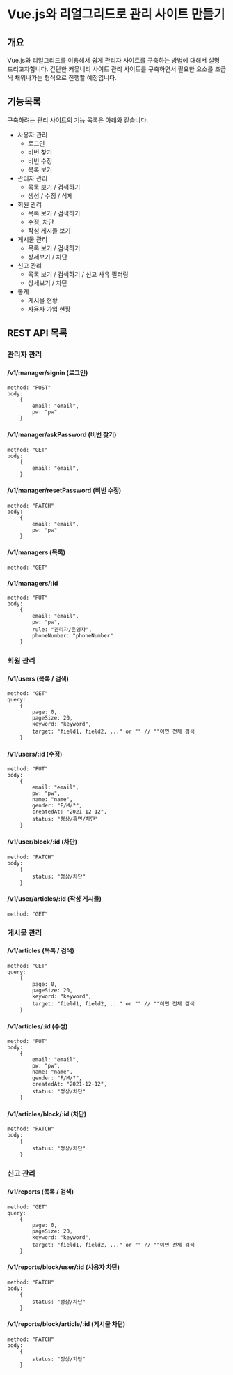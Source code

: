 # Vue.js와 리얼그리드로 관리 사이트 만들기


## 개요

Vue.js와 리얼그리드를 이용해서 쉽게 관리자 사이트를 구축하는 방법에 대해서 설명 드리고자합니다.
간단한 커뮤니티 사이트 관리 사이트를 구축하면서 필요한 요소를 조금씩 채워나가는 형식으로 진행할 예정입니다.


## 기능목록

구축하려는 관리 사이트의 기능 목록은 아래와 같습니다.

* 사용자 관리
  * 로그인
  * 비번 찾기
  * 비번 수정
  * 목록 보기
* 관리자 관리
  * 목록 보기 / 검색하기
  * 생성 / 수정 / 삭제
* 회원 관리
  * 목록 보기 / 검색하기
  * 수정, 차단
  * 작성 게시물 보기
* 게시물 관리
  * 목록 보기 / 검색하기
  * 상세보기 / 차단
* 신고 관리
  * 목록 보기 / 검색하기 / 신고 사유 필터링
  * 상세보기 / 차단
* 통계
  * 게시물 현황
  * 사용자 가입 현황


## REST API 목록


### 관리자 관리

#### /v1/manager/signin (로그인)
```
method: "POST"
body:
    {
        email: "email",
        pw: "pw"
    }
```

#### /v1/manager/askPassword (비번 찾기)
```
method: "GET"
body:
    {
        email: "email",
    }
```

#### /v1/manager/resetPassword (비번 수정)
```
method: "PATCH"
body:
    {
        email: "email",
        pw: "pw"
    }
```

#### /v1/managers (목록)
```
method: "GET"
```

#### /v1/managers/:id
```
method: "PUT"
body:
    {
        email: "email",
        pw: "pw",
        rule: "관리자/운영자",
        phoneNumber: "phoneNumber"
    }
```


### 회원 관리

#### /v1/users (목록 / 검색)
```
method: "GET"
query:
    {
        page: 0,
        pageSize: 20,
        keyword: "keyword",
        target: "field1, field2, ..." or "" // ""이면 전체 검색
    }
```

#### /v1/users/:id (수정)
```
method: "PUT"
body:
    {
        email: "email",
        pw: "pw",
        name: "name",
        gender: "F/M/?",
        createdAt: "2021-12-12",
        status: "정상/휴면/차단"
    }
```

#### /v1/user/block/:id (차단)
```
method: "PATCH"
body:
    {
        status: "정상/차단"
    }
```

#### /v1/user/articles/:id (작성 게시물)
```
method: "GET"
```


### 게시물 관리

#### /v1/articles (목록 / 검색)
```
method: "GET"
query:
    {
        page: 0,
        pageSize: 20,
        keyword: "keyword",
        target: "field1, field2, ..." or "" // ""이면 전체 검색
    }
```

#### /v1/articles/:id (수정)
```
method: "PUT"
body:
    {
        email: "email",
        pw: "pw",
        name: "name",
        gender: "F/M/?",
        createdAt: "2021-12-12",
        status: "정상/차단"
    }
```

#### /v1/articles/block/:id (차단)
```
method: "PATCH"
body:
    {
        status: "정상/차단"
    }
```


### 신고 관리

#### /v1/reports (목록 / 검색)
```
method: "GET"
query:
    {
        page: 0,
        pageSize: 20,
        keyword: "keyword",
        target: "field1, field2, ..." or "" // ""이면 전체 검색
    }
```

#### /v1/reports/block/user/:id (사용자 차단)
```
method: "PATCH"
body:
    {
        status: "정상/차단"
    }
```

#### /v1/reports/block/article/:id (게시물 차단)
```
method: "PATCH"
body:
    {
        status: "정상/차단"
    }
```